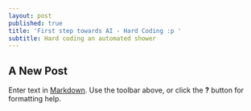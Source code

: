 ```yaml
---
layout: post
published: true
title: 'First step towards AI - Hard Coding :p '
subtitle: Hard coding an automated shower
---
```

## A New Post

Enter text in [Markdown](http://daringfireball.net/projects/markdown/). Use the toolbar above, or click the **?** button for formatting help.
